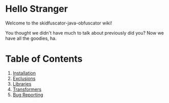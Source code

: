 # Hello Stranger

Welcome to the skidfuscator-java-obfuscator wiki!

You thought we didn't have much to talk about previously did you? Now we have all the goodies, ha.

# Table of Contents
1. [Installation](/docs/installation.html)
2. [Exclusions](/docs/exclusion.html)
3. [Libraries](/docs/libraries.html)
4. [Transformers](/docs/transformers.html)
5. [Bug Reporting](/docs/bugreporting.html)
